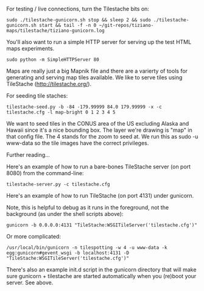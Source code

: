 For testing / live connections, turn the Tilestache bits on:

    sudo ./tilestache-gunicorn.sh stop && sleep 2 && sudo ./tilestache-gunicorn.sh start && tail -f -n 0 ~/git-repos/tiziano-maps/tilestache/tiziano-gunicorn.log

You'll also want to run a simple HTTP server for serving up the test HTML maps experiments.

    sudo python -m SimpleHTTPServer 80

Maps are really just a big Mapnik file and there are a varierty of tools for
generating and serving map tiles available. We like to serve tiles using
TileStache (http://tilestache.org/).

For seeding tile staches:

    tilestache-seed.py -b -84 -179.99999 84.0 179.99999 -x -c tilestache.cfg -l map-bright 0 1 2 3 4 5
    
We want to seed tiles in the CONUS area of the US excluding Alaska and Hawaii since it's a nice bounding box. The layer we're drawing is "map" in that config file. The 4 stands for the zoom to seed at. We run this as sudo -u www-data so the tile images have the correct privileges. 


Further reading...

Here's an example of how to run a bare-bones TileStache server (on port 8080)
from the command-line:

	tilestache-server.py -c tilestache.cfg

Here's an example of how to run TileStache (on port 4131) under gunicorn. 

Note, this is helpful to debug as it runs in the foreground, not the background (as under the shell scripts above):

    gunicorn -b 0.0.0.0:4131 "TileStache:WSGITileServer('tilestache.cfg')"
    
Or more complicated:

	/usr/local/bin/gunicorn -n tilespotting -w 4 -u www-data -k egg:gunicorn#gevent_wsgi -b localhost:4131 -D "TileStache:WSGITileServer('tilestache.cfg')"

There's also an example init.d script in the gunicorn directory that will make
sure gunicorn + tilestache are started automatically when you (re)boot your
server. See above.


